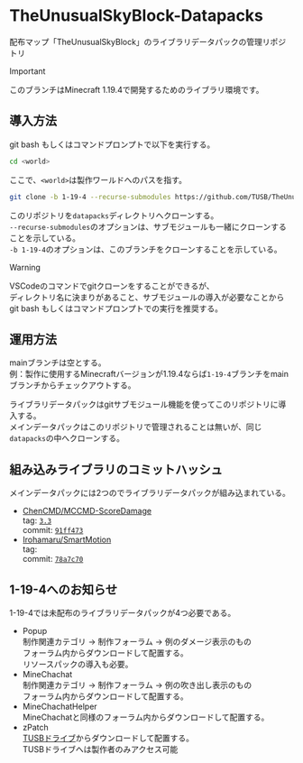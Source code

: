 # TheUnusualSkyBlock-Datapacks
配布マップ「TheUnusualSkyBlock」のライブラリデータパックの管理リポジトリ

> [!IMPORTANT]  
> このブランチはMinecraft 1.19.4で開発するためのライブラリ環境です。

## 導入方法
git bash もしくはコマンドプロンプトで以下を実行する。

```bash
cd <world>
```
ここで、`<world>`は製作ワールドへのパスを指す。
```bash
git clone -b 1-19-4 --recurse-submodules https://github.com/TUSB/TheUnusualSkyBlock-Datapacks.git datapacks
```
このリポジトリを`datapacks`ディレクトリへクローンする。  
`--recurse-submodules`のオプションは、サブモジュールも一緒にクローンすることを示している。  
`-b 1-19-4`のオプションは、このブランチをクローンすることを示している。

> [!WARNING]  
> VSCodeのコマンドでgitクローンをすることができるが、  
> ディレクトリ名に決まりがあること、サブモジュールの導入が必要なことから  
> git bash もしくはコマンドプロンプトでの実行を推奨する。


## 運用方法
mainブランチは空とする。  
例：製作に使用するMinecraftバージョンが1.19.4ならば`1-19-4`ブランチをmainブランチからチェックアウトする。  

ライブラリデータパックはgitサブモジュール機能を使ってこのリポジトリに導入する。  
メインデータパックはこのリポジトリで管理されることは無いが、同じ`datapacks`の中へクローンする。

## 組み込みライブラリのコミットハッシュ
メインデータパックには2つのでライブラリデータパックが組み込まれている。

* [ChenCMD/MCCMD-ScoreDamage](https://github.com/ChenCMD/MCCMD-ScoreDamage)  
  tag: [`3.3`](https://github.com/ChenCMD/MCCMD-ScoreDamage/releases/tag/3.3)  
  commit: [`91ff473`](https://github.com/ChenCMD/MCCMD-ScoreDamage/tree/3.3)
* [Irohamaru/SmartMotion](https://github.com/Irohamaru/SmartMotion)  
  tag:  
  commit: [`78a7c70`](https://github.com/Irohamaru/SmartMotion/tree/78a7c70401a6a4a76bacc1a253aaaec15d045a16)

## 1-19-4へのお知らせ
1-19-4では未配布のライブラリデータパックが4つ必要である。

* Popup  
  制作関連カテゴリ → 制作フォーラム → 例のダメージ表示のもの  
  フォーラム内からダウンロードして配置する。  
  リソースパックの導入も必要。
* MineChachat  
  制作関連カテゴリ → 制作フォーラム → 例の吹き出し表示のもの  
  フォーラム内からダウンロードして配置する。
* MineChachatHelper  
  MineChachatと同様のフォーラム内からダウンロードして配置する。
* zPatch  
  [TUSBドライブ](https://drive.google.com/drive/folders/1d4JiXgHc7Q3TGVU5mp3r5sP5WDEnPKz6)からダウンロードして配置する。  
  TUSBドライブへは製作者のみアクセス可能
